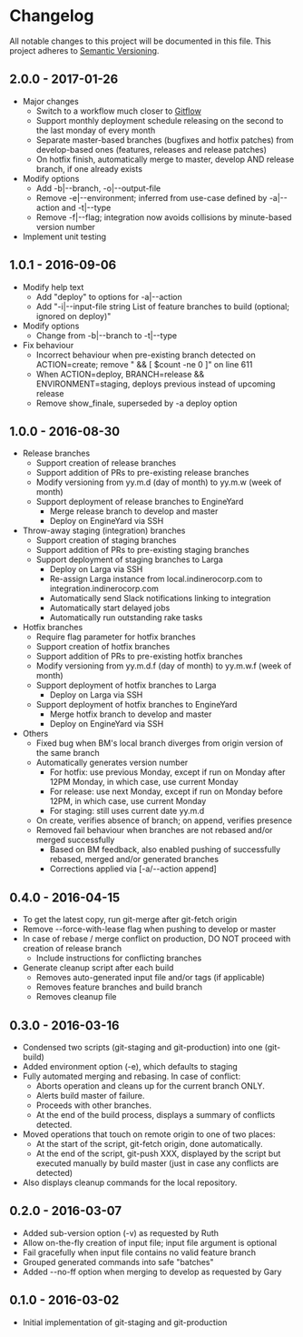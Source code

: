 # Changelog
All notable changes to this project will be documented in this file.
This project adheres to [Semantic Versioning](http://semver.org/).

## 2.0.0 - 2017-01-26
* Major changes
  * Switch to a workflow much closer to [Gitflow](http://http://nvie.com/posts/a-successful-git-branching-model/)
  * Support monthly deployment schedule releasing on the second to the last monday of every month
  * Separate master-based branches (bugfixes and hotfix patches) from develop-based ones (features, releases and release patches)
  * On hotfix finish, automatically merge to master, develop AND release branch, if one already exists
* Modify options
  * Add -b|--branch, -o|--output-file
  * Remove -e|--environment; inferred from use-case defined by -a|--action and -t|--type
  * Remove -f|--flag; integration now avoids collisions by minute-based version number
* Implement unit testing

## 1.0.1 - 2016-09-06
* Modify help text
  * Add "deploy" to options for -a|--action
  * Add "-i|--input-file string List of feature branches to build (optional; ignored on deploy)"
* Modify options
  * Change from -b|--branch to -t|--type
* Fix behaviour
  * Incorrect behaviour when pre-existing branch detected on ACTION=create; remove " && [ $count -ne 0 ]" on line 611
  * When ACTION=deploy, BRANCH=release && ENVIRONMENT=staging, deploys previous instead of upcoming release
  * Remove show_finale, superseded by -a deploy option

## 1.0.0 - 2016-08-30
* Release branches
  * Support creation of release branches
  * Support addition of PRs to pre-existing release branches
  * Modify versioning from yy.m.d (day of month) to yy.m.w (week of month)
  * Support deployment of release branches to EngineYard
    * Merge release branch to develop and master
    * Deploy on EngineYard via SSH
* Throw-away staging (integration) branches
  * Support creation of staging branches
  * Support addition of PRs to pre-existing staging branches
  * Support deployment of staging branches to Larga
    * Deploy on Larga via SSH
    * Re-assign Larga instance from local.indinerocorp.com to integration.indinerocorp.com
    * Automatically send Slack notifications linking to integration
    * Automatically start delayed jobs
    * Automatically run outstanding rake tasks
* Hotfix branches
  * Require flag parameter for hotfix branches
  * Support creation of hotfix branches
  * Support addition of PRs to pre-existing hotfix branches
  * Modify versioning from yy.m.d.f (day of month) to yy.m.w.f (week of month)
  * Support deployment of hotfix branches to Larga
    * Deploy on Larga via SSH
  * Support deployment of hotfix branches to EngineYard
    * Merge hotfix branch to develop and master
    * Deploy on EngineYard via SSH
* Others
  * Fixed bug when BM's local branch diverges from origin version of the same branch
  * Automatically generates version number
    * For hotfix: use previous Monday, except if run on Monday after 12PM Monday, in which case, use current Monday
    * For release: use next Monday, except if run on Monday before 12PM, in which case, use current Monday
    * For staging: still uses current date yy.m.d
  * On create, verifies absence of branch; on append, verifies presence
  * Removed fail behaviour when branches are not rebased and/or merged successfully
    * Based on BM feedback, also enabled pushing of successfully rebased, merged and/or generated branches
    * Corrections applied via [-a/--action append]

## 0.4.0 - 2016-04-15
* To get the latest copy, run git-merge after git-fetch origin
* Remove --force-with-lease flag when pushing to develop or master
* In case of rebase / merge conflict on production, DO NOT proceed with creation of release branch
  * Include instructions for conflicting branches
* Generate cleanup script after each build
  * Removes auto-generated input file and/or tags (if applicable)
  * Removes feature branches and build branch
  * Removes cleanup file

## 0.3.0 - 2016-03-16
* Condensed two scripts (git-staging and git-production) into one (git-build)
* Added environment option (-e), which defaults to staging
* Fully automated merging and rebasing. In case of conflict:
  * Aborts operation and cleans up for the current branch ONLY.
  * Alerts build master of failure.
  * Proceeds with other branches.
  * At the end of the build process, displays a summary of conflicts detected.
* Moved operations that touch on remote origin to one of two places:
  * At the start of the script, git-fetch origin, done automatically.
  * At the end of the script, git-push XXX, displayed by the script but executed manually by build master (just in case any conflicts are detected)
* Also displays cleanup commands for the local repository.

## 0.2.0 - 2016-03-07
* Added sub-version option (-v) as requested by Ruth
* Allow on-the-fly creation of input file; input file argument is optional
* Fail gracefully when input file contains no valid feature branch
* Grouped generated commands into safe "batches"
* Added --no-ff option when merging to develop as requested by Gary

## 0.1.0 - 2016-03-02
* Initial implementation of git-staging and git-production